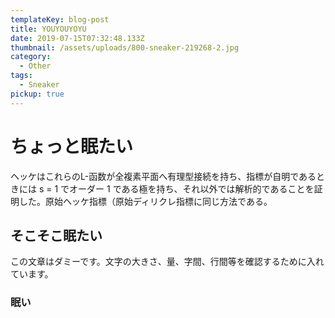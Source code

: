 ```yaml
---
templateKey: blog-post
title: YOUYOUYOYU
date: 2019-07-15T07:32:48.133Z
thumbnail: /assets/uploads/800-sneaker-219268-2.jpg
category:
  - Other
tags:
  - Sneaker
pickup: true
---
```

# ちょっと眠たい

ヘッケはこれらのL-函数が全複素平面へ有理型接続を持ち、指標が自明であるときには s = 1 でオーダー 1 である極を持ち、それ以外では解析的であることを証明した。原始ヘッケ指標（原始ディリクレ指標に同じ方法である。

## そこそこ眠たい

この文章はダミーです。文字の大きさ、量、字間、行間等を確認するために入れています。

### 眠い
